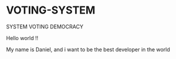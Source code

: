 # VOTING-SYSTEM
SYSTEM VOTING DEMOCRACY

Hello world !! 

My name is Daniel, and i want to be the best developer in the world
